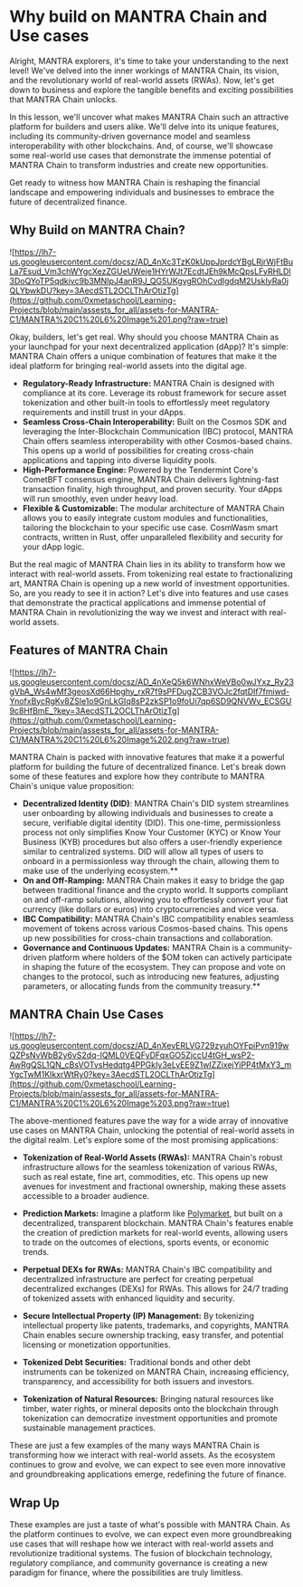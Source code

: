 # Why build on MANTRA Chain and Use cases

Alright, MANTRA explorers, it's time to take your understanding to the next level! We've delved into the inner workings of MANTRA Chain, its vision, and the revolutionary world of real-world assets (RWAs). Now, let's get down to business and explore the tangible benefits and exciting possibilities that MANTRA Chain unlocks.

In this lesson, we'll uncover what makes MANTRA Chain such an attractive platform for builders and users alike. We'll delve into its unique features, including its community-driven governance model and seamless interoperability with other blockchains. And, of course, we'll showcase some real-world use cases that demonstrate the immense potential of MANTRA Chain to transform industries and create new opportunities.

Get ready to witness how MANTRA Chain is reshaping the financial landscape and empowering individuals and businesses to embrace the future of decentralized finance.

## Why Build on MANTRA Chain?

![https://lh7-us.googleusercontent.com/docsz/AD_4nXc3TzK0kUppJprdcYBgLRjrWjFtBuLa7Esud_Vm3chWYgcXezZGUeUWeje1HYrWJt7EcdtJEh9kMcQpsLFyRHLDI3DoQYoTP5qdkivc9b3MNIpJ4anR9J_QG5UKgvgROhCvdIgdqM2UskIyRa0jQLYbwkDU?key=3AecdSTL2OCLThArOtizTg](https://github.com/0xmetaschool/Learning-Projects/blob/main/assests_for_all/assets-for-MANTRA-C1/MANTRA%20C1%20L6%20Image%201.png?raw=true)

Okay, builders, let's get real. Why should you choose MANTRA Chain as your launchpad for your next decentralized application (dApp)? It's simple: MANTRA Chain offers a unique combination of features that make it the ideal platform for bringing real-world assets into the digital age.

- **Regulatory-Ready Infrastructure:** MANTRA Chain is designed with compliance at its core. Leverage its robust framework for secure asset tokenization and other built-in tools to effortlessly meet regulatory requirements and instill trust in your dApps.
- **Seamless Cross-Chain Interoperability:** Built on the Cosmos SDK and leveraging the Inter-Blockchain Communication (IBC) protocol, MANTRA Chain offers seamless interoperability with other Cosmos-based chains. This opens up a world of possibilities for creating cross-chain applications and tapping into diverse liquidity pools.
- **High-Performance Engine:** Powered by the Tendermint Core's CometBFT consensus engine, MANTRA Chain delivers lightning-fast transaction finality, high throughput, and proven security. Your dApps will run smoothly, even under heavy load.
- **Flexible & Customizable:** The modular architecture of MANTRA Chain allows you to easily integrate custom modules and functionalities, tailoring the blockchain to your specific use case. CosmWasm smart contracts, written in Rust, offer unparalleled flexibility and security for your dApp logic.

But the real magic of MANTRA Chain lies in its ability to transform how we interact with real-world assets. From tokenizing real estate to fractionalizing art, MANTRA Chain is opening up a new world of investment opportunities. So, are you ready to see it in action? Let's dive into features and use cases that demonstrate the practical applications and immense potential of MANTRA Chain in revolutionizing the way we invest and interact with real-world assets.

## Features of MANTRA Chain

![https://lh7-us.googleusercontent.com/docsz/AD_4nXeQ5k6WNhxWeVBo0wJYxz_Ry23gVbA_Ws4wMf3geosXd66Hpghy_rxR7f9sPFDugZCB3VOJc2fqtDIf7fmiwd-YnofxBycRgKv8ZSle1o9GnLkGIq8sP2zkSP1o9foUi7qp6SD9QNVWv_ECSGU9c8HfBmE_?key=3AecdSTL2OCLThArOtizTg](https://github.com/0xmetaschool/Learning-Projects/blob/main/assests_for_all/assets-for-MANTRA-C1/MANTRA%20C1%20L6%20Image%202.png?raw=true)

MANTRA Chain is packed with innovative features that make it a powerful platform for building the future of decentralized finance. Let's break down some of these features and explore how they contribute to MANTRA Chain's unique value proposition:

- **Decentralized Identity (DID)**: MANTRA Chain's DID system streamlines user onboarding by allowing individuals and businesses to create a secure, verifiable digital identity (DID). This one-time, permissionless process not only simplifies Know Your Customer (KYC) or Know Your Business (KYB) procedures but also offers a user-friendly experience similar to centralized systems. DID will allow all types of users to onboard in a permissionless way through the chain, allowing them to make use of the underlying ecosystem.**
- **On and Off-Ramping:** MANTRA Chain makes it easy to bridge the gap between traditional finance and the crypto world. It supports compliant on and off-ramp solutions, allowing you to effortlessly convert your fiat currency (like dollars or euros) into cryptocurrencies and vice versa.
- **IBC Compatibility:** MANTRA Chain's IBC compatibility enables seamless movement of tokens across various Cosmos-based chains. This opens up new possibilities for cross-chain transactions and collaboration.
- **Governance and Continuous Updates:** MANTRA Chain is a community-driven platform where holders of the $OM token can actively participate in shaping the future of the ecosystem. They can propose and vote on changes to the protocol, such as introducing new features, adjusting parameters, or allocating funds from the community treasury.**

## MANTRA Chain Use Cases

![https://lh7-us.googleusercontent.com/docsz/AD_4nXevERLVG729zyuhOYFpiPvn919wQZPsNvWbB2y6vS2dq-IQML0VEQFyDFqxGO5ZjccU4tGH_wsP2-AwRgQSL1QN_cBsVOTvsHedqtg4PPGkIy3eLyEE9Z1wIZZixejYiPP4tMxY3_mYgcTwM1KIkxrWtRy0?key=3AecdSTL2OCLThArOtizTg](https://github.com/0xmetaschool/Learning-Projects/blob/main/assests_for_all/assets-for-MANTRA-C1/MANTRA%20C1%20L6%20Image%203.png?raw=true)

The above-mentioned features pave the way for a wide array of innovative use cases on MANTRA Chain, unlocking the potential of real-world assets in the digital realm. Let's explore some of the most promising applications:

- **Tokenization of Real-World Assets (RWAs):** MANTRA Chain's robust infrastructure allows for the seamless tokenization of various RWAs, such as real estate, fine art, commodities, etc. This opens up new avenues for investment and fractional ownership, making these assets accessible to a broader audience.

- **Prediction Markets:** Imagine a platform like [Polymarket](https://polymarket.com/), but built on a decentralized, transparent blockchain. MANTRA Chain's features enable the creation of prediction markets for real-world events, allowing users to trade on the outcomes of elections, sports events, or economic trends.

- **Perpetual DEXs for RWAs:** MANTRA Chain's IBC compatibility and decentralized infrastructure are perfect for creating perpetual decentralized exchanges (DEXs) for RWAs. This allows for 24/7 trading of tokenized assets with enhanced liquidity and security.

- **Secure Intellectual Property (IP) Management:** By tokenizing intellectual property like patents, trademarks, and copyrights, MANTRA Chain enables secure ownership tracking, easy transfer, and potential licensing or monetization opportunities.

- **Tokenized Debt Securities:** Traditional bonds and other debt instruments can be tokenized on MANTRA Chain, increasing efficiency, transparency, and accessibility for both issuers and investors.

- **Tokenization of Natural Resources:** Bringing natural resources like timber, water rights, or mineral deposits onto the blockchain through tokenization can democratize investment opportunities and promote sustainable management practices.

These are just a few examples of the many ways MANTRA Chain is transforming how we interact with real-world assets. As the ecosystem continues to grow and evolve, we can expect to see even more innovative and groundbreaking applications emerge, redefining the future of finance.

## Wrap Up

These examples are just a taste of what's possible with MANTRA Chain. As the platform continues to evolve, we can expect even more groundbreaking use cases that will reshape how we interact with real-world assets and revolutionize traditional systems. The fusion of blockchain technology, regulatory compliance, and community governance is creating a new paradigm for finance, where the possibilities are truly limitless.